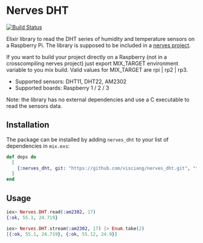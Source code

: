 # Nerves DHT

[![Build Status](https://travis-ci.org/visciang/nerves_dht.svg?branch=master)](https://travis-ci.org/visciang/nerves_dht)

Elixir library to read the DHT series of humidity and temperature sensors on a Raspberry Pi.
The library is supposed to be included in a [nerves project](http://nerves-project.org/).

If you want to build your project directly on a Raspberry (not in a crosscompiling nerves project)
just export MIX_TARGET environment variable to you mix build.
Valid values for MIX_TARGET are rpi | rp2 | rp3.

* Supported sensors: DHT11, DHT22, AM2302
* Supported boards: Raspberry 1 / 2 / 3

Note: the library has no external dependencies and use a C executable to read the sensors data.

## Installation

The package can be installed by adding `nerves_dht` to your list of dependencies in `mix.exs`:

```elixir
def deps do
  [
    {:nerves_dht, git: "https://github.com/visciang/nerves_dht.git", "tag: 1.0.0"}
  ]
end
```

## Usage

```elixir
iex> Nerves.DHT.read(:am2302, 17)
{:ok, 55.1, 24.719}

iex> Nerves.DHT.stream(:am2302, 17) |> Enum.take(2)
[{:ok, 55.1, 24.719}, {:ok, 55.12, 24.9}]
```
